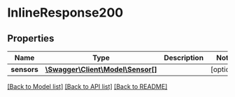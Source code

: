 # InlineResponse200

## Properties
Name | Type | Description | Notes
------------ | ------------- | ------------- | -------------
**sensors** | [**\Swagger\Client\Model\Sensor[]**](Sensor.md) |  | [optional] 

[[Back to Model list]](../README.md#documentation-for-models) [[Back to API list]](../README.md#documentation-for-api-endpoints) [[Back to README]](../README.md)


